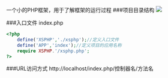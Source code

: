一个小的PHP框架，用于了解框架的运行过程
###项目目录结构
![](http://ww2.sinaimg.cn/large/8ef7c851gw1eqn2818i76j20kq0glmyn.jpg)

###入口文件 index.php
```php
<?php
    define('XSPHP','./xsphp');//定义入口文件
    define('APP','index');//定义项目的应用名称
    require XSPHP.'/xsphp.php';
?>
```
###URL访问方式
http://localhost/index.php/控制器名/方法名
